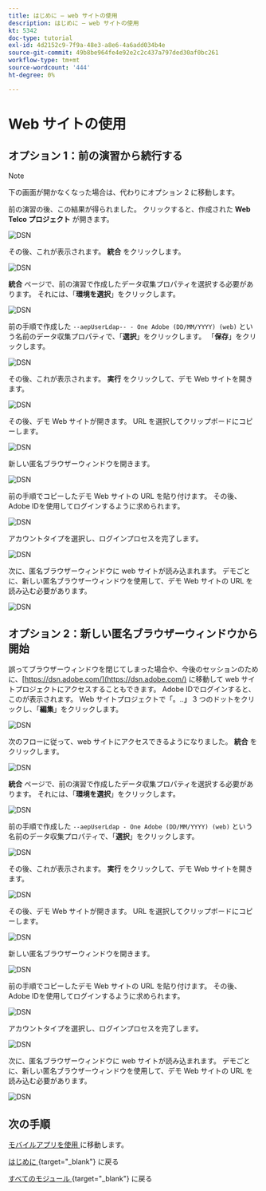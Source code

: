 ```yaml
---
title: はじめに – web サイトの使用
description: はじめに – web サイトの使用
kt: 5342
doc-type: tutorial
exl-id: 4d2152c9-7f9a-48e3-a8e6-4a6add034b4e
source-git-commit: 49b8be964fe4e92e2c2c437a797ded30af0bc261
workflow-type: tm+mt
source-wordcount: '444'
ht-degree: 0%

---
```


# Web サイトの使用

## オプション 1：前の演習から続行する

>[!NOTE]
>
>下の画面が開かなくなった場合は、代わりにオプション 2 に移動します。

前の演習の後、この結果が得られました。 クリックすると、作成された **Web Telco プロジェクト** が開きます。

![DSN](./images/dsn5a.png)

その後、これが表示されます。 **統合** をクリックします。

![DSN](./images/web1.png)

**統合** ページで、前の演習で作成したデータ収集プロパティを選択する必要があります。 それには、「**環境を選択**」をクリックします。

![DSN](./images/web2.png)

前の手順で作成した `--aepUserLdap-- - One Adobe (DD/MM/YYYY) (web)` という名前のデータ収集プロパティで、「**選択**」をクリックします。 「**保存**」をクリックします。

![DSN](./images/web2a.png)

その後、これが表示されます。 **実行** をクリックして、デモ Web サイトを開きます。

![DSN](./images/web2b.png)

その後、デモ Web サイトが開きます。 URL を選択してクリップボードにコピーします。

![DSN](./images/web3.png)

新しい匿名ブラウザーウィンドウを開きます。

![DSN](./images/web4.png)

前の手順でコピーしたデモ Web サイトの URL を貼り付けます。 その後、Adobe IDを使用してログインするように求められます。

![DSN](./images/web5.png)

アカウントタイプを選択し、ログインプロセスを完了します。

![DSN](./images/web6.png)

次に、匿名ブラウザーウィンドウに web サイトが読み込まれます。 デモごとに、新しい匿名ブラウザーウィンドウを使用して、デモ Web サイトの URL を読み込む必要があります。

![DSN](./images/web7.png)

## オプション 2：新しい匿名ブラウザーウィンドウから開始

誤ってブラウザーウィンドウを閉じてしまった場合や、今後のセッションのために、[https://dsn.adobe.com/](https://dsn.adobe.com/) に移動して web サイトプロジェクトにアクセスすることもできます。 Adobe IDでログインすると、このが表示されます。 Web サイトプロジェクトで「。..**」** 3 つのドットをクリックし、「**編集**」をクリックします。

![DSN](./images/web8.png)

次のフローに従って、web サイトにアクセスできるようになりました。 **統合** をクリックします。

![DSN](./images/web1.png)

**統合** ページで、前の演習で作成したデータ収集プロパティを選択する必要があります。 それには、「**環境を選択**」をクリックします。

![DSN](./images/web2.png)

前の手順で作成した `--aepUserLdap - One Adobe (DD/MM/YYYY) (web)` という名前のデータ収集プロパティで、「**選択**」をクリックします。

![DSN](./images/web2a.png)

その後、これが表示されます。 **実行** をクリックして、デモ Web サイトを開きます。

![DSN](./images/web2b.png)

その後、デモ Web サイトが開きます。 URL を選択してクリップボードにコピーします。

![DSN](./images/web3.png)

新しい匿名ブラウザーウィンドウを開きます。

![DSN](./images/web4.png)

前の手順でコピーしたデモ Web サイトの URL を貼り付けます。 その後、Adobe IDを使用してログインするように求められます。

![DSN](./images/web5.png)

アカウントタイプを選択し、ログインプロセスを完了します。

![DSN](./images/web6.png)

次に、匿名ブラウザーウィンドウに web サイトが読み込まれます。 デモごとに、新しい匿名ブラウザーウィンドウを使用して、デモ Web サイトの URL を読み込む必要があります。

![DSN](./images/web7.png)

## 次の手順

[ モバイルアプリを使用 ](./ex5.md) に移動します。

[ はじめに ](./getting-started.md){target="_blank"} に戻る

[ すべてのモジュール ](./../../../overview.md){target="_blank"} に戻る